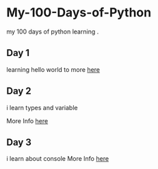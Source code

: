 # My-100-Days-of-Python

my 100 days of python learning . 

## Day 1 

learning hello world 
to more [here](Day1\Day1.md)

## Day 2

i learn types and variable

More Info [here](Day2\Day2.md)

## Day 3 

i learn about console 
More Info [here](Day3\Day3.md)